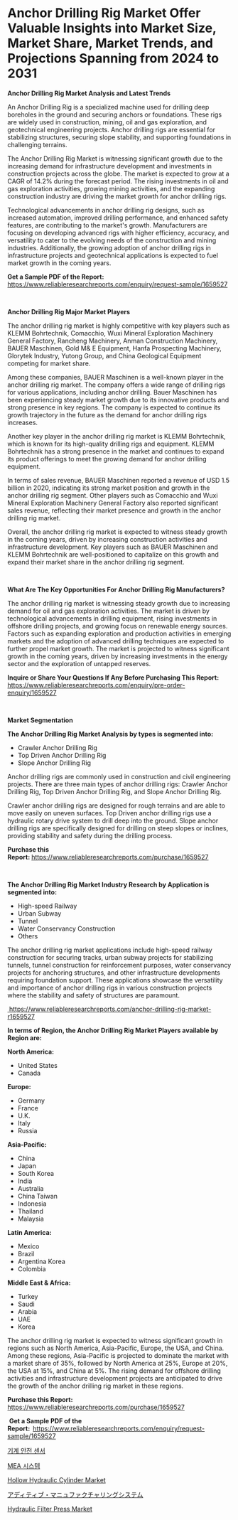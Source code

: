 <p><h1>Anchor Drilling Rig Market Offer Valuable Insights into Market Size, Market Share, Market Trends, and Projections Spanning from 2024 to 2031</h1></p><p><strong>Anchor Drilling Rig Market Analysis and Latest Trends</strong></p>
<p><p>An Anchor Drilling Rig is a specialized machine used for drilling deep boreholes in the ground and securing anchors or foundations. These rigs are widely used in construction, mining, oil and gas exploration, and geotechnical engineering projects. Anchor drilling rigs are essential for stabilizing structures, securing slope stability, and supporting foundations in challenging terrains.</p><p>The Anchor Drilling Rig Market is witnessing significant growth due to the increasing demand for infrastructure development and investments in construction projects across the globe. The market is expected to grow at a CAGR of 14.2% during the forecast period. The rising investments in oil and gas exploration activities, growing mining activities, and the expanding construction industry are driving the market growth for anchor drilling rigs.</p><p>Technological advancements in anchor drilling rig designs, such as increased automation, improved drilling performance, and enhanced safety features, are contributing to the market's growth. Manufacturers are focusing on developing advanced rigs with higher efficiency, accuracy, and versatility to cater to the evolving needs of the construction and mining industries. Additionally, the growing adoption of anchor drilling rigs in infrastructure projects and geotechnical applications is expected to fuel market growth in the coming years.</p></p>
<p><strong>Get a Sample PDF of the Report:&nbsp;</strong> <a href="https://www.reliableresearchreports.com/enquiry/request-sample/1659527">https://www.reliableresearchreports.com/enquiry/request-sample/1659527</a></p>
<p>&nbsp;</p>
<p><strong>Anchor Drilling Rig Major Market Players</strong></p>
<p><p>The anchor drilling rig market is highly competitive with key players such as KLEMM Bohrtechnik, Comacchio, Wuxi Mineral Exploration Machinery General Factory, Rancheng Machinery, Anman Construction Machinery, BAUER Maschinen, Gold M& E Equipment, Hanfa Prospecting Machinery, Glorytek Industry, Yutong Group, and China Geological Equipment competing for market share.</p><p>Among these companies, BAUER Maschinen is a well-known player in the anchor drilling rig market. The company offers a wide range of drilling rigs for various applications, including anchor drilling. Bauer Maschinen has been experiencing steady market growth due to its innovative products and strong presence in key regions. The company is expected to continue its growth trajectory in the future as the demand for anchor drilling rigs increases.</p><p>Another key player in the anchor drilling rig market is KLEMM Bohrtechnik, which is known for its high-quality drilling rigs and equipment. KLEMM Bohrtechnik has a strong presence in the market and continues to expand its product offerings to meet the growing demand for anchor drilling equipment.</p><p>In terms of sales revenue, BAUER Maschinen reported a revenue of USD 1.5 billion in 2020, indicating its strong market position and growth in the anchor drilling rig segment. Other players such as Comacchio and Wuxi Mineral Exploration Machinery General Factory also reported significant sales revenue, reflecting their market presence and growth in the anchor drilling rig market.</p><p>Overall, the anchor drilling rig market is expected to witness steady growth in the coming years, driven by increasing construction activities and infrastructure development. Key players such as BAUER Maschinen and KLEMM Bohrtechnik are well-positioned to capitalize on this growth and expand their market share in the anchor drilling rig segment.</p></p>
<p>&nbsp;</p>
<p><strong>What Are The Key Opportunities For Anchor Drilling Rig Manufacturers?</strong></p>
<p><p>The anchor drilling rig market is witnessing steady growth due to increasing demand for oil and gas exploration activities. The market is driven by technological advancements in drilling equipment, rising investments in offshore drilling projects, and growing focus on renewable energy sources. Factors such as expanding exploration and production activities in emerging markets and the adoption of advanced drilling techniques are expected to further propel market growth. The market is projected to witness significant growth in the coming years, driven by increasing investments in the energy sector and the exploration of untapped reserves.</p></p>
<p><strong>Inquire or Share Your Questions If Any Before Purchasing This Report:</strong> <a href="https://www.reliableresearchreports.com/enquiry/pre-order-enquiry/1659527">https://www.reliableresearchreports.com/enquiry/pre-order-enquiry/1659527</a></p>
<p>&nbsp;</p>
<p><strong>Market Segmentation</strong></p>
<p><strong>The Anchor Drilling Rig Market Analysis by types is segmented into:</strong></p>
<p><ul><li>Crawler Anchor Drilling Rig</li><li>Top Driven Anchor Drilling Rig</li><li>Slope Anchor Drilling Rig</li></ul></p>
<p><p>Anchor drilling rigs are commonly used in construction and civil engineering projects. There are three main types of anchor drilling rigs: Crawler Anchor Drilling Rig, Top Driven Anchor Drilling Rig, and Slope Anchor Drilling Rig.</p><p>Crawler anchor drilling rigs are designed for rough terrains and are able to move easily on uneven surfaces. Top Driven anchor drilling rigs use a hydraulic rotary drive system to drill deep into the ground. Slope anchor drilling rigs are specifically designed for drilling on steep slopes or inclines, providing stability and safety during the drilling process.</p></p>
<p><strong>Purchase this Report:&nbsp;</strong><a href="https://www.reliableresearchreports.com/purchase/1659527">https://www.reliableresearchreports.com/purchase/1659527</a></p>
<p>&nbsp;</p>
<p><strong>The Anchor Drilling Rig Market Industry Research by Application is segmented into:</strong></p>
<p><ul><li>High-speed Railway</li><li>Urban Subway</li><li>Tunnel</li><li>Water Conservancy Construction</li><li>Others</li></ul></p>
<p><p>The anchor drilling rig market applications include high-speed railway construction for securing tracks, urban subway projects for stabilizing tunnels, tunnel construction for reinforcement purposes, water conservancy projects for anchoring structures, and other infrastructure developments requiring foundation support. These applications showcase the versatility and importance of anchor drilling rigs in various construction projects where the stability and safety of structures are paramount.</p></p>
<p><a href="https://www.reliableresearchreports.com/anchor-drilling-rig-market-r1659527">&nbsp;https://www.reliableresearchreports.com/anchor-drilling-rig-market-r1659527</a></p>
<p><strong>In terms of Region, the Anchor Drilling Rig Market Players available by Region are:</strong></p>
<p>
    <p> <strong> North America: </strong>
        <ul>
            <li>United States</li>
            <li>Canada</li>
        </ul>
        </p> 
    <p> <strong> Europe: </strong>
        <ul>
            <li>Germany</li>
            <li>France</li>
            <li>U.K.</li>
            <li>Italy</li>
            <li>Russia</li>
        </ul>
        </p> 
    <p> <strong> Asia-Pacific: </strong>
        <ul>
            <li>China</li>
            <li>Japan</li>
            <li>South Korea</li>
            <li>India</li>
            <li>Australia</li>
            <li>China Taiwan</li>
            <li>Indonesia</li>
            <li>Thailand</li>
            <li>Malaysia</li>
        </ul>
        </p> 
    <p> <strong> Latin America: </strong>
        <ul>
            <li>Mexico</li>
            <li>Brazil</li>
            <li>Argentina Korea</li>
            <li>Colombia</li>
        </ul>
        </p> 
    <p> <strong> Middle East & Africa: </strong>
        <ul>
            <li>Turkey</li>
            <li>Saudi</li>
            <li>Arabia</li>
            <li>UAE</li>
            <li>Korea</li>
        </ul>
    </p>
    </p>
<p><p>The anchor drilling rig market is expected to witness significant growth in regions such as North America, Asia-Pacific, Europe, the USA, and China. Among these regions, Asia-Pacific is projected to dominate the market with a market share of 35%, followed by North America at 25%, Europe at 20%, the USA at 15%, and China at 5%. The rising demand for offshore drilling activities and infrastructure development projects are anticipated to drive the growth of the anchor drilling rig market in these regions.</p></p>
<p><strong>Purchase this Report: </strong><a href="https://www.reliableresearchreports.com/purchase/1659527">https://www.reliableresearchreports.com/purchase/1659527</a></p>
<p>&nbsp;<strong>Get a Sample PDF of the Report:&nbsp;&nbsp;</strong><a href="https://www.reliableresearchreports.com/enquiry/request-sample/1659527">https://www.reliableresearchreports.com/enquiry/request-sample/1659527</a></p>
<p><strong></strong></p>
<p><p><a href="https://medium.com/@seanturner6262/%EA%B8%B0%EA%B3%84-%EC%95%88%EC%A0%84-%EC%84%BC%EC%84%9C-%EC%8B%9C%EC%9E%A5-%EC%9D%B8%EC%82%AC%EC%9D%B4%ED%8A%B8-%EC%8B%9C%EC%9E%A5-%EB%8F%99%ED%96%A5-%EC%84%B1%EC%9E%A5-2024%EB%85%84%EB%B6%80%ED%84%B0-2031%EB%85%84%EA%B9%8C%EC%A7%80-%EC%98%88%EC%B8%A1-697ee08dbede">기계 안전 센서</a></p><p><a href="https://medium.com/@dellkoepp03/mea-%EC%8B%9C%EC%8A%A4%ED%85%9C-%EC%8B%9C%EC%9E%A5-%EB%B3%B4%EA%B3%A0%EC%84%9C%EB%8A%94-%EC%9D%B4-%EC%8B%9C%EC%9E%A5%EC%9D%98-%EC%B5%9C%EC%8B%A0-%ED%8A%B8%EB%A0%8C%EB%93%9C%EC%99%80-%EC%84%B1%EC%9E%A5-%EA%B8%B0%ED%9A%8C%EB%A5%BC-%EB%B3%B4%EC%97%AC%EC%A4%8D%EB%8B%88%EB%8B%A4-f4286f745df4">MEA 시스템</a></p><p><a href="https://github.com/kosella/Market-Research-Report-List-2/blob/main/hollow-hydraulic-cylinder-market.md">Hollow Hydraulic Cylinder Market</a></p><p><a href="https://medium.com/@hugofirst21/%E6%B7%BB%E5%8A%A0%E8%A3%BD%E9%80%A0%E3%82%B7%E3%82%B9%E3%83%86%E3%83%A0%E5%B8%82%E5%A0%B4%E8%A6%8F%E6%A8%A1-%E5%B8%82%E5%A0%B4%E5%B1%95%E6%9C%9B%E3%81%A8%E5%B8%82%E5%A0%B4%E4%BA%88%E6%B8%AC-2024%E5%B9%B4%E3%81%8B%E3%82%892031%E5%B9%B4%E3%81%BE%E3%81%A7-610c5755f0e6">アディティブ・マニュファクチャリングシステム</a></p><p><a href="https://github.com/kufem1/Market-Research-Report-List-2/blob/main/hydraulic-filter-press-market.md">Hydraulic Filter Press Market</a></p></p>
